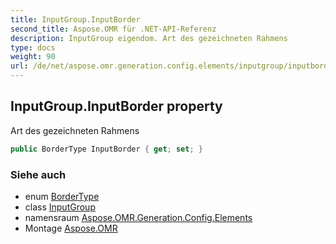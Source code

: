 ```yaml
---
title: InputGroup.InputBorder
second_title: Aspose.OMR für .NET-API-Referenz
description: InputGroup eigendom. Art des gezeichneten Rahmens
type: docs
weight: 90
url: /de/net/aspose.omr.generation.config.elements/inputgroup/inputborder/
---
```

## InputGroup.InputBorder property

Art des gezeichneten Rahmens

```csharp
public BorderType InputBorder { get; set; }
```

### Siehe auch

* enum [BorderType](../../../aspose.omr.generation.config.enums/bordertype/)
* class [InputGroup](../)
* namensraum [Aspose.OMR.Generation.Config.Elements](../../inputgroup/)
* Montage [Aspose.OMR](../../../)


